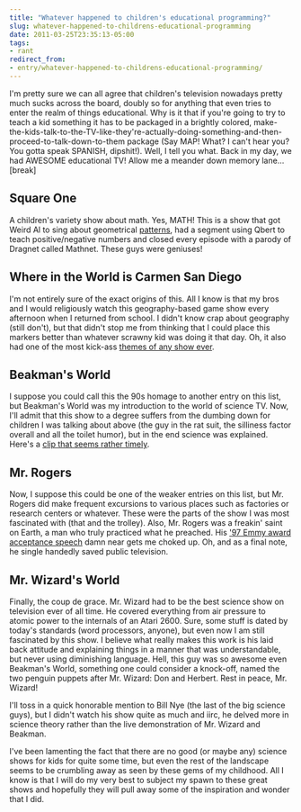 ```yaml
---
title: "Whatever happened to children's educational programming?"
slug: whatever-happened-to-childrens-educational-programming
date: 2011-03-25T23:35:13-05:00
tags:
- rant
redirect_from:
- entry/whatever-happened-to-childrens-educational-programming/
---
```

I'm pretty sure we can all agree that children's television nowadays pretty much sucks across the board, doubly so for anything that even tries to enter the realm of things educational. Why is it that if you're going to try to teach a kid something it has to be packaged in a brightly colored, make-the-kids-talk-to-the-TV-like-they're-actually-doing-something-and-then-proceed-to-talk-down-to-them package (Say MAP! What? I can't hear you? You gotta speak SPANISH, dipshit!). Well, I tell you what. Back in my day, we had AWESOME educational TV! Allow me a meander down memory lane...[break]

## Square One
A children's variety show about math. Yes, MATH! This is a show that got Weird Al to sing about geometrical [patterns](http://www.youtube.com/watch?v=k8Iidlj5GzM), had a segment using Qbert to teach positive/negative numbers and closed every episode with a parody of Dragnet called Mathnet. These guys were geniuses!

## Where in the World is Carmen San Diego
I'm not entirely sure of the exact origins of this. All I know is that my bros and I would religiously watch this geography-based game show every afternoon when I returned from school. I didn't know crap about geography (still don't), but that didn't stop me from thinking that I could place this markers better than whatever scrawny kid was doing it that day. Oh, it also had one of the most kick-ass [themes of any show ever](http://www.youtube.com/watch?v=wdzyuJJZMCI).

## Beakman's World
I suppose you could call this the 90s homage to another entry on this list, but Beakman's World was my introduction to the world of science TV. Now, I'll admit that this show to a degree suffers from the dumbing down for children I was talking about above (the guy in the rat suit, the silliness factor overall and all the toilet humor), but in the end science was explained. Here's a [clip that seems rather timely](http://www.youtube.com/watch?v=Nxr4_cccAF0).

## Mr. Rogers
Now, I suppose this could be one of the weaker entries on this list, but Mr. Rogers did make frequent excursions to various places such as factories or research centers or whatever. These were the parts of the show I was most fascinated with (that and the trolley). Also, Mr. Rogers was a freakin' saint on Earth, a man who truly practiced what he preached. His ['97 Emmy award acceptance speech](http://www.youtube.com/watch?v=Upm9LnuCBUM) damn near gets me choked up. Oh, and as a final note, he single handedly saved public television.

## Mr. Wizard's World
Finally, the coup de grace. Mr. Wizard had to be the best science show on television ever of all time. He covered everything from air pressure to atomic power to the internals of an Atari 2600. Sure, some stuff is dated by today's standards (word processors, anyone), but even now I am still fascinated by this show. I believe what really makes this work is his laid back attitude and explaining things in a manner that was understandable, but never using diminishing language. Hell, this guy was so awesome even Beakman's World, something one could consider a knock-off, named the two penguin puppets after Mr. Wizard: Don and Herbert. Rest in peace, Mr. Wizard!

I'll toss in a quick honorable mention to Bill Nye (the last of the big science guys), but I didn't watch his show quite as much and iirc, he delved more in science theory rather than the live demonstration of Mr. Wizard and Beakman.

I've been lamenting the fact that there are no good (or maybe any) science shows for kids for quite some time, but even the rest of the landscape seems to be crumbling away as seen by these gems of my childhood. All I know is that I will do my very best to subject my spawn to these great shows and hopefully they will pull away some of the inspiration and wonder that I did.
